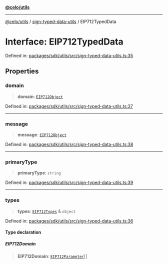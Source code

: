 [**@celo/utils**](../../README.md)

***

[@celo/utils](../../README.md) / [sign-typed-data-utils](../README.md) / EIP712TypedData

# Interface: EIP712TypedData

Defined in: [packages/sdk/utils/src/sign-typed-data-utils.ts:35](https://github.com/celo-org/developer-tooling/blob/master/packages/sdk/utils/src/sign-typed-data-utils.ts#L35)

## Properties

### domain

> **domain**: [`EIP712Object`](EIP712Object.md)

Defined in: [packages/sdk/utils/src/sign-typed-data-utils.ts:37](https://github.com/celo-org/developer-tooling/blob/master/packages/sdk/utils/src/sign-typed-data-utils.ts#L37)

***

### message

> **message**: [`EIP712Object`](EIP712Object.md)

Defined in: [packages/sdk/utils/src/sign-typed-data-utils.ts:38](https://github.com/celo-org/developer-tooling/blob/master/packages/sdk/utils/src/sign-typed-data-utils.ts#L38)

***

### primaryType

> **primaryType**: `string`

Defined in: [packages/sdk/utils/src/sign-typed-data-utils.ts:39](https://github.com/celo-org/developer-tooling/blob/master/packages/sdk/utils/src/sign-typed-data-utils.ts#L39)

***

### types

> **types**: [`EIP712Types`](EIP712Types.md) & `object`

Defined in: [packages/sdk/utils/src/sign-typed-data-utils.ts:36](https://github.com/celo-org/developer-tooling/blob/master/packages/sdk/utils/src/sign-typed-data-utils.ts#L36)

#### Type declaration

##### EIP712Domain

> **EIP712Domain**: [`EIP712Parameter`](EIP712Parameter.md)[]
